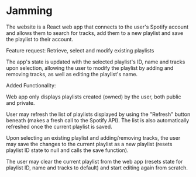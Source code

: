 # Jamming
The website is a React web app that connects to the user's Spotify account and allows them to search for tracks, add them to a new playlist and save the playlist to their account. 

Feature request: Retrieve, select and modify existing playlists
    
The app's state is updated with the selected playlist's ID, name and tracks upon selection, allowing the user to modify the playlist by adding and removing tracks, as well as editing the playlist's name.

Added Functionality:

Web app only displays playlists created (owned) by the user, both public and private.

User may refresh the list of playlists displayed by using the "Refresh" button beneath (makes a fresh call to the Spotify API). The list is also automatically refreshed once the current playlist is saved.

Upon selecting an existing playlist and adding/removing tracks, the user may save the changes to the current playlist as a new playlist (resets playlist ID state to null and calls the save function).

The user may clear the current playlist from the web app (resets state for playlist ID, name and tracks to default) and start editing again from scratch.
